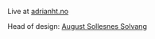 Live at [adrianht.no](https://www.adrianht.no/)

Head of design: 
[August Sollesnes Solvang](https://github.com/s0lvang)
